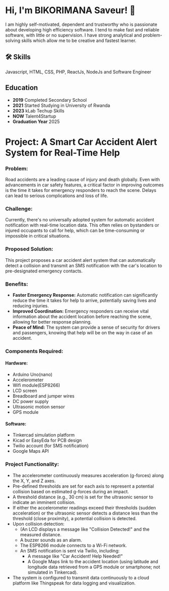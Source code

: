 
# Hi, I'm BIKORIMANA Saveur! 👋
I am highly self-motivated, dependent and trustworthy who
is passionate about developing high efficiency software. I
tend to make fast and reliable software, with little or no
supervision. I have strong analytical and problem-solving
skills which allow me to be creative and fastest learner.

## 🛠 Skills
Javascript, HTML, CSS, PHP, ReactJs, NodeJs and Software Engineer


## Education

- **2019** Completed Secondary School
- **2021** Started Studying in University of Rwanda
- **2023** kLab Techup Skills
- **NOW** Talent4Startup
- **Graduation Year** 2025

# Project: A Smart Car Accident Alert System for Real-Time Help 

### Problem:
Road accidents are a leading cause of injury and death globally. Even with advancements in car safety features, a critical factor in improving outcomes is the time it takes for emergency responders to reach the scene. Delays can lead to serious complications and loss of life.

### Challenge:
Currently, there's no universally adopted system for automatic accident notification with real-time location data. This often relies on bystanders or injured occupants to call for help, which can be time-consuming or impossible in critical situations.

### Proposed Solution:
This project proposes a car accident alert system that can automatically detect a collision and transmit an SMS notification with the car's location to pre-designated emergency contacts.

### Benefits:
- **Faster Emergency Response:** Automatic notification can significantly reduce the time it takes for help to arrive, potentially saving lives and reducing injuries.
- **Improved Coordination:** Emergency responders can receive vital information about the accident location before reaching the scene, allowing for better response planning.
- **Peace of Mind:** The system can provide a sense of security for drivers and passengers, knowing that help will be on the way in case of an accident.

### Components Required:
#### Hardware:
- Arduino Uno(nano)
- Accelerometer 
- Wifi module(ESP8266)
- LCD screen 
- Breadboard and jumper wires
- DC power supply
- Ultrasonic motion sensor
-  GPS module

#### Software:
- Tinkercad simulation platform
- Kicad or EasyEda for PCB design
- Twilio account (for SMS notification)
- Google Maps API

### Project Functionality:
- The accelerometer continuously measures acceleration (g-forces) along the X, Y, and Z axes.
- Pre-defined thresholds are set for each axis to represent a potential collision based on estimated g-forces during an impact.
- A threshold distance (e.g., 30 cm) is set for the ultrasonic sensor to indicate an imminent collision.
- If either the accelerometer readings exceed their thresholds (sudden acceleration) or the ultrasonic sensor detects a distance less than the threshold (close proximity), a potential collision is detected.
- Upon collision detection:
  - (An LCD displays a message like "Collision Detected!" and the measured distance.
  - A buzzer sounds as an alarm.
  - The ESP8266 module connects to a Wi-Fi network.
  - An SMS notification is sent via Twilio, including:
    - A message like "Car Accident! Help Needed!"
    - A Google Maps link to the accident location (using latitude and longitude data retrieved from a GPS module or smartphone; not simulated in Tinkercad).
- The system is configured to transmit data continuously to a cloud platform like Thingspeak for data logging and visualization.

